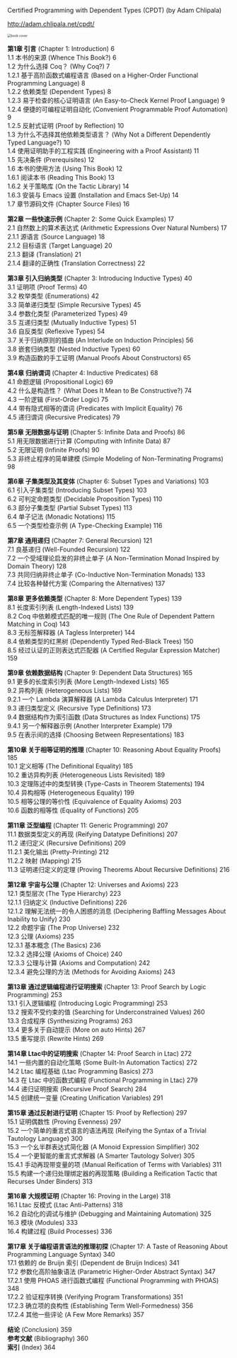 Certified Programming with Dependent Types (CPDT) (by Adam Chlipala) 

http://adam.chlipala.net/cpdt/

<img src="https://p.ipic.vip/c2pjhi.jpg" alt="book cover" style="zoom:50%;" />





**第1章 引言** (Chapter 1: Introduction) 6  
1.1 本书的来源 (Whence This Book?) 6  
1.2 为什么选择 Coq？ (Why Coq?) 7  
1.2.1 基于高阶函数式编程语言 (Based on a Higher-Order Functional Programming Language) 8  
1.2.2 依赖类型 (Dependent Types) 8  
1.2.3 易于检查的核心证明语言 (An Easy-to-Check Kernel Proof Language) 9  
1.2.4 便捷的可编程证明自动化 (Convenient Programmable Proof Automation) 9  
1.2.5 反射式证明 (Proof by Reflection) 10  
1.3 为什么不选择其他依赖类型语言？ (Why Not a Different Dependently Typed Language?) 10  
1.4 使用证明助手的工程实践 (Engineering with a Proof Assistant) 11  
1.5 先决条件 (Prerequisites) 12  
1.6 本书的使用方法 (Using This Book) 12  
1.6.1 阅读本书 (Reading This Book) 13  
1.6.2 关于策略库 (On the Tactic Library) 14  
1.6.3 安装与 Emacs 设置 (Installation and Emacs Set-Up) 14  
1.7 章节源码文件 (Chapter Source Files) 16

**第2章 一些快速示例** (Chapter 2: Some Quick Examples) 17  
2.1 自然数上的算术表达式 (Arithmetic Expressions Over Natural Numbers) 17  
2.1.1 源语言 (Source Language) 18  
2.1.2 目标语言 (Target Language) 20  
2.1.3 翻译 (Translation) 21  
2.1.4 翻译的正确性 (Translation Correctness) 22

**第3章 引入归纳类型** (Chapter 3: Introducing Inductive Types) 40  
3.1 证明项 (Proof Terms) 40  
3.2 枚举类型 (Enumerations) 42  
3.3 简单递归类型 (Simple Recursive Types) 45  
3.4 参数化类型 (Parameterized Types) 49  
3.5 互递归类型 (Mutually Inductive Types) 51  
3.6 自反类型 (Reflexive Types) 54  
3.7 关于归纳原则的插曲 (An Interlude on Induction Principles) 56  
3.8 嵌套归纳类型 (Nested Inductive Types) 60  
3.9 构造函数的手工证明 (Manual Proofs About Constructors) 65

**第4章 归纳谓词** (Chapter 4: Inductive Predicates) 68  
4.1 命题逻辑 (Propositional Logic) 69  
4.2 什么是构造性？ (What Does It Mean to Be Constructive?) 74  
4.3 一阶逻辑 (First-Order Logic) 75  
4.4 带有隐式相等的谓词 (Predicates with Implicit Equality) 76  
4.5 递归谓词 (Recursive Predicates) 79

**第5章 无限数据与证明** (Chapter 5: Infinite Data and Proofs) 86  
5.1 用无限数据进行计算 (Computing with Infinite Data) 87  
5.2 无限证明 (Infinite Proofs) 90  
5.3 非终止程序的简单建模 (Simple Modeling of Non-Terminating Programs) 98

**第6章 子集类型及其变体** (Chapter 6: Subset Types and Variations) 103  
6.1 引入子集类型 (Introducing Subset Types) 103  
6.2 可判定命题类型 (Decidable Proposition Types) 110  
6.3 部分子集类型 (Partial Subset Types) 113  
6.4 单子记法 (Monadic Notations) 115  
6.5 一个类型检查示例 (A Type-Checking Example) 116

**第7章 通用递归** (Chapter 7: General Recursion) 121  
7.1 良基递归 (Well-Founded Recursion) 122  
7.2 一个受域理论启发的非终止单子 (A Non-Termination Monad Inspired by Domain Theory) 128  
7.3 共同归纳非终止单子 (Co-Inductive Non-Termination Monads) 133  
7.4 比较各种替代方案 (Comparing the Alternatives) 137

**第8章 更多依赖类型** (Chapter 8: More Dependent Types) 139  
8.1 长度索引列表 (Length-Indexed Lists) 139  
8.2 Coq 中依赖模式匹配的唯一规则 (The One Rule of Dependent Pattern Matching in Coq) 143  
8.3 无标签解释器 (A Tagless Interpreter) 144  
8.4 依赖类型的红黑树 (Dependently Typed Red-Black Trees) 150  
8.5 经过认证的正则表达式匹配器 (A Certified Regular Expression Matcher) 159

**第9章 依赖数据结构** (Chapter 9: Dependent Data Structures) 165  
9.1 更多的长度索引列表 (More Length-Indexed Lists) 165  
9.2 异构列表 (Heterogeneous Lists) 169  
9.2.1 一个 Lambda 演算解释器 (A Lambda Calculus Interpreter) 171  
9.3 递归类型定义 (Recursive Type Definitions) 173  
9.4 数据结构作为索引函数 (Data Structures as Index Functions) 175  
9.4.1 另一个解释器示例 (Another Interpreter Example) 179  
9.5 在表示间的选择 (Choosing Between Representations) 183

**第10章 关于相等证明的推理** (Chapter 10: Reasoning About Equality Proofs) 185  
10.1 定义相等 (The Definitional Equality) 185  
10.2 重访异构列表 (Heterogeneous Lists Revisited) 189  
10.3 定理陈述中的类型转换 (Type-Casts in Theorem Statements) 194  
10.4 异构相等 (Heterogeneous Equality) 199  
10.5 相等公理的等价性 (Equivalence of Equality Axioms) 203  
10.6 函数的相等性 (Equality of Functions) 205

**第11章 泛型编程** (Chapter 11: Generic Programming) 207  
11.1 数据类型定义的再现 (Reifying Datatype Definitions) 207  
11.2 递归定义 (Recursive Definitions) 209  
11.2.1 美化输出 (Pretty-Printing) 212  
11.2.2 映射 (Mapping) 215  
11.3 证明递归定义的定理 (Proving Theorems About Recursive Definitions) 216

**第12章 宇宙与公理** (Chapter 12: Universes and Axioms) 223  
12.1 类型层次 (The Type Hierarchy) 223  
12.1.1 归纳定义 (Inductive Definitions) 226  
12.1.2 理解无法统一的令人困惑的消息 (Deciphering Baffling Messages About Inability to Unify) 230  
12.2 命题宇宙 (The Prop Universe) 232  
12.3 公理 (Axioms) 235  
12.3.1 基本概念 (The Basics) 236  
12.3.2 选择公理 (Axioms of Choice) 240  
12.3.3 公理与计算 (Axioms and Computation) 242  
12.3.4 避免公理的方法 (Methods for Avoiding Axioms) 243

**第13章 通过逻辑编程进行证明搜索** (Chapter 13: Proof Search by Logic Programming) 253  
13.1 引入逻辑编程 (Introducing Logic Programming) 253  
13.2 搜索不受约束的值 (Searching for Underconstrained Values) 260  
13.3 合成程序 (Synthesizing Programs) 263  
13.4 更多关于自动提示 (More on auto Hints) 267  
13.5 重写提示 (Rewrite Hints) 269

**第14章 Ltac中的证明搜索** (Chapter 14: Proof Search in Ltac) 272  
14.1 一些内置的自动化策略 (Some Built-In Automation Tactics) 272  
14.2 Ltac 编程基础 (Ltac Programming Basics) 273  
14.3 在 Ltac 中的函数式编程 (Functional Programming in Ltac) 279  
14.4 递归证明搜索 (Recursive Proof Search) 284  
14.5 创建统一变量 (Creating Unification Variables) 291

**第15章 通过反射进行证明** (Chapter 15: Proof by Reflection) 297  
15.1 证明偶数性 (Proving Evenness) 297  
15.2 一个简单的重言式语言的语法再现 (Reifying the Syntax of a Trivial Tautology Language) 300  
15.3 一个幺半群表达式简化器 (A Monoid Expression Simplifier) 302  
15.4 一个更智能的重言式求解器 (A Smarter Tautology Solver) 305  
15.4.1 手动再现带变量的项 (Manual Reification of Terms with Variables) 311  
15.5 构建一个递归处理绑定器的再现策略 (Building a Reification Tactic that Recurses Under Binders) 313

**第16章 大规模证明** (Chapter 16: Proving in the Large) 318  
16.1 Ltac 反模式 (Ltac Anti-Patterns) 318  
16.2 自动化的调试与维护 (Debugging and Maintaining Automation) 325  
16.3 模块 (Modules) 333  
16.4 构建过程 (Build Processes) 336

**第17章 关于编程语言语法的推理初探** (Chapter 17: A Taste of Reasoning About Programming Language Syntax) 340  
17.1 依赖的 de Bruijn 索引 (Dependent de Bruijn Indices) 341  
17.2 参数化高阶抽象语法 (Parametric Higher-Order Abstract Syntax) 347  
17.2.1 使用 PHOAS 进行函数式编程 (Functional Programming with PHOAS) 348  
17.2.2 验证程序转换 (Verifying Program Transformations) 351  
17.2.3 确立项的良构性 (Establishing Term Well-Formedness) 356  
17.2.4 其他一些评论 (A Few More Remarks) 357

**结论** (Conclusion) 359  
**参考文献** (Bibliography) 360  
**索引** (Index) 364  

